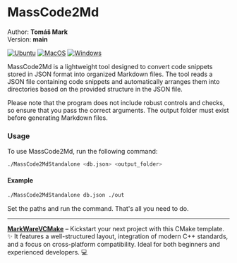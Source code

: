 # MassCode2Md

Author: **Tomáš Mark**  
Version: **main**

[![Ubuntu](https://github.com/tomasmark79/MassCode2Md/actions/workflows/ubuntu.yml/badge.svg)](https://github.com/tomasmark79/MassCode2Md/actions/workflows/ubuntu.yml)
[![MacOS](https://github.com/tomasmark79/MassCode2Md/actions/workflows/macos.yml/badge.svg)](https://github.com/tomasmark79/MassCode2Md/actions/workflows/macos.yml)
[![Windows](https://github.com/tomasmark79/MassCode2Md/actions/workflows/windows.yml/badge.svg)](https://github.com/tomasmark79/MassCode2Md/actions/workflows/windows.yml)

MassCode2Md is a lightweight tool designed to convert code snippets stored in JSON format into organized Markdown files. The tool reads a JSON file containing code snippets and automatically arranges them into directories based on the provided structure in the JSON file.

Please note that the program does not include robust controls and checks, so ensure that you pass the correct arguments. The output folder must exist before generating Markdown files.

### Usage

To use MassCode2Md, run the following command:

```bash
./MassCode2MdStandalone <db.json> <output_folder>
```

#### Example

```bash
./MassCode2MdStandalone db.json ./out
```

Set the paths and run the command. That's all you need to do.

---

**[MarkWareVCMake](https://github.com/tomasmark79/MarkWareVCMake)** – Kickstart your next project with this CMake template. ✨ It features a well-structured layout, integration of modern C++ standards, and a focus on cross-platform compatibility. Ideal for both beginners and experienced developers. 💻
